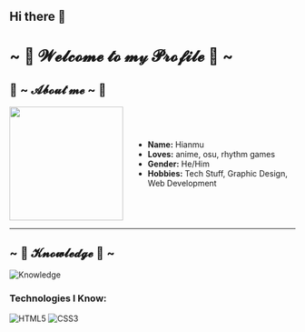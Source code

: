 ## Hi there 👋

# ~ 💖 𝓦𝓮𝓵𝓬𝓸𝓶𝓮 𝓽𝓸 𝓶𝓎 𝓟𝓻𝓸𝓯𝓲𝓵𝓮 💖 ~

## 🦊 ~ 𝓐𝓫𝓸𝓾𝓽 𝓶𝓮 ~ 🦊

<div style="display: flex; align-items: center;">
  <img src="https://64.media.tumblr.com/e1f1c97123ae217eb731500e502e0083/tumblr_n9dxcikmIU1qc9zfzo7_r1_250.gif" width="200" style="margin-right: 20px;">
  <ul>
    <li><b>Name:</b> Hianmu</li>
    <li><b>Loves:</b> anime, osu, rhythm games</li>
    <li><b>Gender:</b> He/Him</li>
    <li><b>Hobbies:</b> Tech Stuff, Graphic Design, Web Development</li>
  </ul>
</div>

---

## ~ 📇 𝓚𝓷𝓸𝔀𝓵𝓮𝓭𝓰𝓮 📇 ~

![Knowledge](https://i.pinimg.com/originals/8d/4b/77/8d4b77c44b7a68c0fd609411e2c0ec3c.gif)

### Technologies I Know:
![HTML5](https://img.shields.io/badge/html5%20-%23E34F26.svg?&style=for-the-badge&logo=html5&logoColor=white)
![CSS3](https://img.shields.io/badge/css3%20-%231572B6.svg?&style=for-the-badge&logo=css3&logoColor=white)

<!--
**Hinamu18/Hinamu18** is a ✨ _special_ ✨ repository because its `README.md` (this file) appears on your GitHub profile.

Here are some ideas to get you started:

- 🔭 I’m currently working on ...
- 🌱 I’m currently learning ...
- 👯 I’m looking to collaborate on ...
- 🤔 I’m looking for help with ...
- 💬 Ask me about ...
- 📫 How to reach me: ...
- 😄 Pronouns: ...
- ⚡ Fun fact: ...
-->
